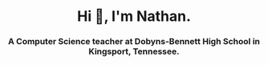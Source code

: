 <h1 align="center">Hi 👋, I'm Nathan.</h1>
<h3 align="center">A Computer Science teacher at Dobyns-Bennett High School in Kingsport, Tennessee.</h3>
